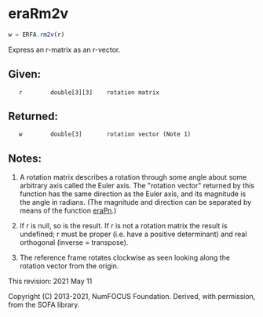 # eraRm2v

```js
w = ERFA.rm2v(r)
```

Express an r-matrix as an r-vector.

## Given:
```
   r        double[3][3]    rotation matrix
```

## Returned:
```
   w        double[3]       rotation vector (Note 1)
```

## Notes:

1) A rotation matrix describes a rotation through some angle about
   some arbitrary axis called the Euler axis.  The "rotation vector"
   returned by this function has the same direction as the Euler axis,
   and its magnitude is the angle in radians.  (The magnitude and
   direction can be separated by means of the function [eraPn][1].)

2) If r is null, so is the result.  If r is not a rotation matrix
   the result is undefined;  r must be proper (i.e. have a positive
   determinant) and real orthogonal (inverse = transpose).

3) The reference frame rotates clockwise as seen looking along
   the rotation vector from the origin.

This revision:  2021 May 11

Copyright (C) 2013-2021, NumFOCUS Foundation.
Derived, with permission, from the SOFA library.


[1]: era.pn.md
